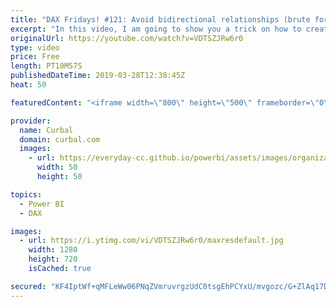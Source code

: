 ```yaml
---
title: "DAX Fridays! #121: Avoid bidirectional relationships (brute force method)"
excerpt: "In this video, I am going to show you a trick on how to create power bi models like a pro, even when you are a beginner and do not understand modeling very well yet.  You still have to learn how to model in power bi, but this will get you far until you are there. Happy Friday!  Link to why you should"
originalUrl: https://youtube.com/watch?v=VDTSZJRw6r0
type: video
price: Free
length: PT10M57S
publishedDateTime: 2019-03-28T12:38:45Z
heat: 50

featuredContent: "<iframe width=\"800\" height=\"500\" frameborder=\"0\" src=\"https://www.youtube.com/embed/VDTSZJRw6r0\" allow=\"accelerometer; autoplay; encrypted-media; gyroscope; picture-in-picture\" allowfullscreen></iframe>"

provider:
  name: Curbal
  domain: curbal.com
  images:
    - url: https://everyday-cc.github.io/powerbi/assets/images/organizations/curbal.com-50x50.jpg
      width: 50
      height: 50

topics:
  - Power BI
  - DAX

images:
  - url: https://i.ytimg.com/vi/VDTSZJRw6r0/maxresdefault.jpg
    width: 1280
    height: 720
    isCached: true

secured: "KF4IptWf+qMFLeWw06PNqZVmruvrgzUdC0tsgEhPCYxU/mvgozc/G+ZlAq17DXutvbsnmZ0Aca3yC+zRpuBgP8PdQ6n7qKivhkooQPWtElyXCOAxkkTPQBe+nlo2ABaja561aHsa6AHjHlhZM56lcMHAcTvYWu1AgKkGHWjQrkGuIFZ76JcO1GELeOwiED+sWPlz4uDp0RcVeafANXsU5RJO/VBV612yQrbql1hx7wLJqCBq1FSYKzgg2vWCXMfYh0VCfbauYiprJp3nNY3/rUp8FDALvcZPIB89/JzESBMW9gMGYjJ2nii1G17gsU8vlBuOHdsPgogiLiItTyM7M21CW0+8qMvf3NARdFp98cQkJau4DjXxedxT/4AvLgc5dRNk8Yf1UuU9QxXHkoMcUYgkicFK2YDE0C2fmvkIa2c=;+GdXoWBadbgUAlfclipEZw=="
---
```


